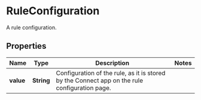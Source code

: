 

# RuleConfiguration

A rule configuration.
## Properties

Name | Type | Description | Notes
------------ | ------------- | ------------- | -------------
**value** | **String** | Configuration of the rule, as it is stored by the Connect app on the rule configuration page. | 



